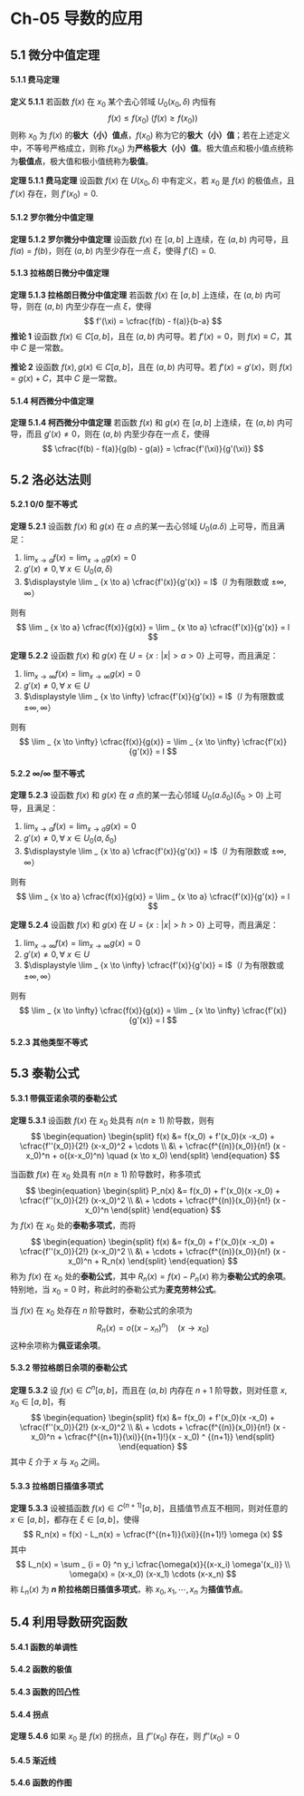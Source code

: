 # Ch-05  导数的应用

## 5.1  微分中值定理

#### 5.1.1  费马定理

**定义  5.1.1**    若函数 $f(x)$ 在 $x_0$ 某个去心邻域 $U_0(x_0, \delta)$ 内恒有
$$
f(x) \leq f(x_0) \ (f(x) \geq f(x_0))
$$
则称 $x_0$ 为 $f(x)$ 的**极大（小）值点**，$f(x_0)$ 称为它的**极大（小）值**；若在上述定义中，不等号严格成立，则称 $f(x_0)$ 为**严格极大（小）值**。极大值点和极小值点统称为**极值点**，极大值和极小值统称为**极值**。



**定理  5.1.1  费马定理**    设函数 $f(x)$ 在 $U(x_0, \delta)$ 中有定义，若 $x_0$ 是 $f(x)$ 的极值点，且 $f'(x)$ 存在，则 $f'(x_0) = 0$. 



#### 5.1.2  罗尔微分中值定理

**定理  5.1.2  罗尔微分中值定理**    设函数 $f(x)$ 在 $[a,b]$ 上连续，在 $(a,b)$ 内可导，且 $f(a) = f(b)$，则在 $(a,b)$ 内至少存在一点 $\xi$，使得 $f'(\xi) = 0$. 



#### 5.1.3  拉格朗日微分中值定理

**定理  5.1.3  拉格朗日微分中值定理**    若函数 $f(x)$ 在 $[a,b]$ 上连续，在 $(a,b)$ 内可导，则在 $(a,b)$ 内至少存在一点 $\xi$，使得
$$
f'(\xi) = \cfrac{f(b) - f(a)}{b-a}
$$
**推论 1**    设函数 $f(x) \in C[a,b]$，且在 $(a,b)$ 内可导。若 $f'(x) = 0$，则 $f(x) \equiv C$，其中 $C$ 是一常数。

**推论 2**    设函数 $f(x), g(x) \in C[a,b]$，且在 $(a,b)$ 内可导。若 $f'(x) = g'(x)$，则 $f(x) = g(x) + C$，其中 $C$ 是一常数。



#### 5.1.4  柯西微分中值定理

**定理  5.1.4  柯西微分中值定理**    若函数 $f(x)$ 和 $g(x)$ 在 $[a,b]$ 上连续，在 $(a,b)$ 内可导，而且 $g'(x) \neq 0$，则在 $(a,b)$ 内至少存在一点 $\xi$，使得
$$
\cfrac{f(b) - f(a)}{g(b) - g(a)} = \cfrac{f'(\xi)}{g'(\xi)}
$$


## 5.2  洛必达法则

#### 5.2.1  $0/0$ 型不等式

**定理  5.2.1**    设函数 $f(x)$ 和 $g(x)$ 在 $a$ 点的某一去心邻域 $U_0(a. \delta)$ 上可导，而且满足：

1. $\displaystyle \lim _ {x \to a} f(x) = \lim _ {x \to a} g(x) = 0$ 
2. $g'(x) \neq 0, \forall \ x\in U_0(a, \delta)$ 
3. $\displaystyle \lim _ {x \to a} \cfrac{f'(x)}{g'(x)} = l$（$l$ 为有限数或 $\pm \infty, \infty$）

则有
$$
\lim _ {x \to a} \cfrac{f(x)}{g(x)} = \lim _ {x \to a} \cfrac{f'(x)}{g'(x)} = l
$$


**定理  5.2.2**    设函数 $f(x)$ 和 $g(x)$ 在 $U = \{x: |x| > a>0\}$ 上可导，而且满足：

1. $\displaystyle \lim _ {x \to \infty} f(x) = \lim _ {x \to \infty} g(x) = 0$ 
2. $g'(x) \neq 0, \forall \ x\in U$ 
3. $\displaystyle \lim _ {x \to \infty} \cfrac{f'(x)}{g'(x)} = l$（$l$ 为有限数或 $\pm \infty, \infty$）

则有
$$
\lim _ {x \to \infty} \cfrac{f(x)}{g(x)} = \lim _ {x \to \infty} \cfrac{f'(x)}{g'(x)} = l
$$


#### 5.2.2  $\infty / \infty$ 型不等式

**定理  5.2.3**    设函数 $f(x)$ 和 $g(x)$ 在 $a$ 点的某一去心邻域 $U_0(a. \delta_0) (\delta_0 > 0)$ 上可导，且满足：

1. $\displaystyle \lim _ {x \to a} f(x) = \lim _ {x \to a} g(x) = 0$ 
2. $g'(x) \neq 0, \forall \ x\in U_0(a, \delta_0)$ 
3. $\displaystyle \lim _ {x \to a} \cfrac{f'(x)}{g'(x)} = l$（$l$ 为有限数或 $\pm \infty, \infty$）

则有
$$
\lim _ {x \to a} \cfrac{f(x)}{g(x)} = \lim _ {x \to a} \cfrac{f'(x)}{g'(x)} = l
$$


**定理  5.2.4**    设函数 $f(x)$ 和 $g(x)$ 在 $U = \{x: |x| > h >0\}$ 上可导，而且满足：

1. $\displaystyle \lim _ {x \to \infty} f(x) = \lim _ {x \to \infty} g(x) = 0$ 
2. $g'(x) \neq 0, \forall \ x\in U$ 
3. $\displaystyle \lim _ {x \to \infty} \cfrac{f'(x)}{g'(x)} = l$（$l$ 为有限数或 $\pm \infty, \infty$）

则有
$$
\lim _ {x \to \infty} \cfrac{f(x)}{g(x)} = \lim _ {x \to \infty} \cfrac{f'(x)}{g'(x)} = l
$$


#### 5.2.3  其他类型不等式



## 5.3  泰勒公式

#### 5.3.1 带佩亚诺余项的泰勒公式

**定理  5.3.1**    设函数 $f(x)$ 在 $x_0$ 处具有 $n(n \geq 1)$ 阶导数，则有
$$
\begin{equation} \begin{split}
f(x) &= f(x_0) + f'(x_0)(x -x_0) + \cfrac{f''(x_0)}{2!} (x-x_0)^2 + \cdots \\
     &\ + \cfrac{f^{(n)}(x_0)}{n!} (x - x_0)^n + o((x-x_0)^n) \quad (x \to x_0)
\end{split} \end{equation}
$$


当函数 $f(x)$ 在 $x_0$ 处具有 $n(n \geq 1)$ 阶导数时，称多项式
$$
\begin{equation} \begin{split}
P_n(x) &= f(x_0) + f'(x_0)(x -x_0) + \cfrac{f''(x_0)}{2!} (x-x_0)^2 \\
     &\ + \cdots  + \cfrac{f^{(n)}(x_0)}{n!} (x - x_0)^n 
\end{split} \end{equation}
$$
为 $f(x)$ 在 $x_0$ 处的**泰勒多项式**，而将
$$
\begin{equation} \begin{split}
f(x) &= f(x_0) + f'(x_0)(x -x_0) + \cfrac{f''(x_0)}{2!} (x-x_0)^2 \\
     &\ + \cdots + \cfrac{f^{(n)}(x_0)}{n!} (x - x_0)^n + R_n(x)
\end{split} \end{equation}
$$
称为 $f(x)$ 在 $x_0$ 处的**泰勒公式**，其中 $R_n(x) = f(x) - P_n(x)$ 称为**泰勒公式的余项**。特别地，当 $x_0 = 0$ 时，称此时的泰勒公式为**麦克劳林公式**。

当 $f(x)$ 在 $x_0$ 处存在 $n$ 阶导数时，泰勒公式的余项为
$$
R_n(x) = o((x-x_n)^n) \quad (x\to x_0)
$$
这种余项称为**佩亚诺余项**。



#### 5.3.2  带拉格朗日余项的泰勒公式

**定理  5.3.2**    设 $f(x) \in C^n[a,b]$，而且在 $(a,b)$ 内存在 $n+1$ 阶导数，则对任意 $x, x_0 \in [a,b]$，有
$$
\begin{equation} \begin{split}
f(x) &= f(x_0) + f'(x_0)(x -x_0) + \cfrac{f''(x_0)}{2!} (x-x_0)^2 \\
     &\ + \cdots + \cfrac{f^{(n)}(x_0)}{n!} (x - x_0)^n + \cfrac{f^{(n+1)}(\xi)}{(n+1)!}(x - x_0) ^ {(n+1)}
\end{split} \end{equation}
$$
其中 $\xi$ 介于 $x$ 与 $x_0$ 之间。



#### 5.3.3  拉格朗日插值多项式

**定理  5.3.3**    设被插函数 $f(x) \in C^{(n+1)}[a,b]$，且插值节点互不相同，则对任意的 $x \in [a,b]$，都存在 $\xi \in [a,b]$，使得
$$
R_n(x) = f(x) - L_n(x) = \cfrac{f^{(n+1)}(\xi)}{(n+1)!} \omega (x)
$$
其中
$$
L_n(x) = \sum _ {i = 0} ^n y_i \cfrac{\omega(x)}{(x-x_i) \omega'(x_i)} \\ 
\omega(x) = (x-x_0) (x-x_1) \cdots (x-x_n)
$$
称 $L_n(x)$ 为 **$n$ 阶拉格朗日插值多项式**，称 $x_0,x_1, \cdots, x_n$ 为**插值节点**。



## 5.4  利用导数研究函数

#### 5.4.1  函数的单调性





#### 5.4.2  函数的极值





#### 5.4.3  函数的凹凸性





#### 5.4.4  拐点

**定理  5.4.6**    如果 $x_0$ 是 $f(x)$ 的拐点，且 $f''(x_0)$ 存在，则 $f''(x_0) = 0$ 



#### 5.4.5  渐近线





#### 5.4.6  函数的作图



